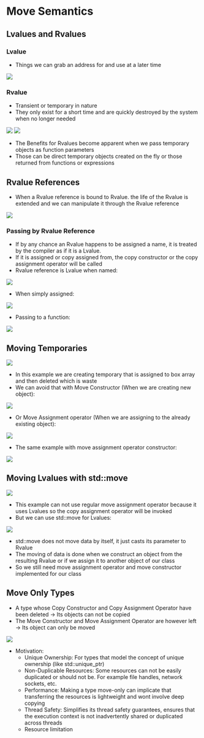 # Move Semantics

## Lvalues and Rvalues

### Lvalue

- Things we can grab an address for and use at a later time
  
![](Images/lvalue.png)

### Rvalue

- Transient or temporary in nature
- They only exist for a short time and are quickly destroyed by the system when no longer needed

![](Images/Rvalue.png)
![](Images/RvalueNoAddress.png)

- The Benefits for Rvalues become apparent when we pass temporary objects as function parameters
- Those can be direct temporary objects created on the fly or those returned from functions or expressions

## Rvalue References

- When a Rvalue reference is bound to Rvalue. the life of the Rvalue is extended and we can manipulate it through the Rvalue reference

![](Images/RvalueReference.png)

### Passing by Rvalue Reference

- If by any chance an Rvalue happens to be assigned a name, it is treated by the compiler as if it is a Lvalue.
- If it is assigned or copy assigned from, the copy constructor or the copy assignment operator will be called
- Rvalue reference is Lvalue when named:

![](Images/RvalueReferenceNamed.png)

- When simply assigned:
  
![](Images/RvalueReferenceNamed2.png)

- Passing to a function:

![](Images/RvalueReferenceNamed3.png)


## Moving Temporaries

![](Images/movingTemporaries.png)

- In this example we are creating temporary that is assigned to box array and then deleted which is waste
- We can avoid that with Move Constructor (When we are creating new object): 

![](Images/moveConstructor3.png)

- Or Move Assignment operator (When we are assigning to the already existing object):

![](Images/moveAssignmentOperator.png)

- The same example with move assignment operator constructor:

![](Images/movingTemporaries2.png)

## Moving Lvalues with std::move

![](Images/badCopiesSwap.png)

- This example can not use regular move assignment operator because it uses Lvalues so the copy assignment operator will be invoked
- But we can use std::move for Lvalues:

![](Images/goodMovesSwap.png)

- std::move does not move data by itself, it just casts its parameter to Rvalue
- The moving of data is done when we construct an object from the resulting Rvalue or if we assign it to another object of our class
- So we still need move assignment operator and move constructor implemented for our class

## Move Only Types

- A type whose Copy Constructor and Copy Assignment Operator have been deleted -> Its objects can not be copied
- The Move Constructor and Move Assignment Operator are however left -> Its object can only be moved

![](Images/moveOnlyType.png)

- Motivation:
  - Unique Ownership: For types that model the concept of unique ownership (like std::unique_ptr)
  - Non-Duplicable Resources: Some resources can not be easily duplicated or should not be. For example file handles, network sockets, etc.
  - Performance: Making a type move-only can implicate that transferring the resources is lightweight and wont involve deep copying
  - Thread Safety: Simplifies its thread safety guarantees, ensures that the execution context is not inadvertently shared or duplicated across threads
  - Resource limitation 